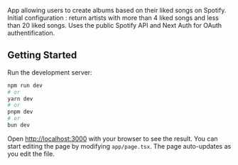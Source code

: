 App allowing users to create albums based on their liked songs on Spotify.
Initial configuration : return artists with more than 4 liked songs and less than 20 liked songs.
Uses the public Spotify API and Next Auth for OAuth authentification.

## Getting Started

Run the development server:

```bash
npm run dev
# or
yarn dev
# or
pnpm dev
# or
bun dev
```
Open [http://localhost:3000](http://localhost:3000) with your browser to see the result.
You can start editing the page by modifying `app/page.tsx`. The page auto-updates as you edit the file.